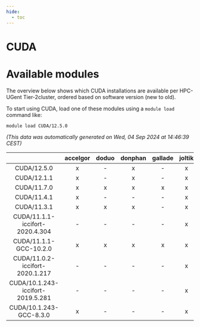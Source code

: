 ```yaml
---
hide:
  - toc
---
```


CUDA
====

# Available modules


The overview below shows which CUDA installations are available per HPC-UGent Tier-2cluster, ordered based on software version (new to old).

To start using CUDA, load one of these modules using a `module load` command like:

```shell
module load CUDA/12.5.0
```

*(This data was automatically generated on Wed, 04 Sep 2024 at 14:46:39 CEST)*  

| |accelgor|doduo|donphan|gallade|joltik|shinx|skitty|
| :---: | :---: | :---: | :---: | :---: | :---: | :---: | :---: |
|CUDA/12.5.0|x|-|x|-|x|-|-|
|CUDA/12.1.1|x|-|x|-|x|-|-|
|CUDA/11.7.0|x|x|x|x|x|-|x|
|CUDA/11.4.1|x|-|-|-|x|-|-|
|CUDA/11.3.1|x|x|x|-|x|-|x|
|CUDA/11.1.1-iccifort-2020.4.304|-|-|-|-|x|-|-|
|CUDA/11.1.1-GCC-10.2.0|x|x|x|x|x|-|x|
|CUDA/11.0.2-iccifort-2020.1.217|-|-|-|-|x|-|-|
|CUDA/10.1.243-iccifort-2019.5.281|-|-|-|-|x|-|-|
|CUDA/10.1.243-GCC-8.3.0|x|-|-|-|x|-|-|
